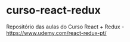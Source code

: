 # curso-react-redux
Repositório das aulas do Curso React + Redux - https://www.udemy.com/react-redux-pt/
